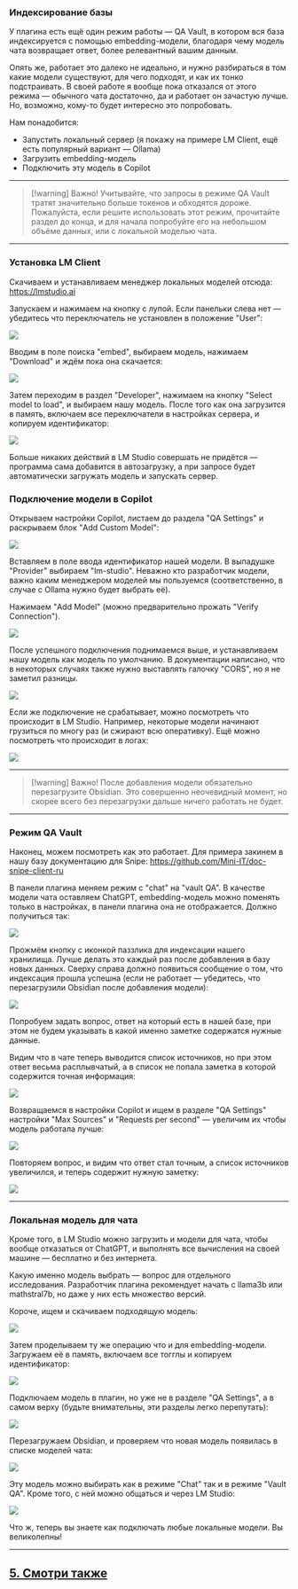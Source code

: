 

### Индексирование базы

У плагина есть ещё один режим работы — QA Vault, в котором вся база индексируется с помощью embedding-модели, благодаря чему модель чата возвращает ответ, более релевантный вашим данным.

Опять же, работает это далеко не идеально, и нужно разбираться в том какие модели существуют, для чего подходят, и как их тонко подстраивать. В своей работе я вообще пока отказался от этого режима — обычного чата достаточно, да и работает он зачастую лучше. Но, возможно, кому-то будет интересно это попробовать.

Нам понадобится:
- Запустить локальный сервер (я покажу на примере LM Client, ещё есть популярный вариант — Ollama)
- Загрузить embedding-модель
- Подключить эту модель в Copilot

---

> [!warning] Важно!
>  Учитывайте, что запросы в режиме QA Vault тратят значительно больше токенов и обходятся дороже. Пожалуйста, если решите использовать этот режим, прочитайте раздел до конца, и для начала попробуйте его на небольшом объёме данных, или с локальной моделью чата.

---

### Установка LM Client
Скачиваем и устанавливаем менеджер локальных моделей отсюда: https://lmstudio.ai

Запускаем и нажимаем на кнопку с лупой. Если панельки слева нет — убедитесь что переключатель не установлен в положение "User":

![](img/20250115162520.png)

Вводим в поле поиска "embed", выбираем модель, нажимаем "Download" и ждём пока она скачается:

![](img/20250115174421.png)

Затем переходим в раздел "Developer", нажимаем на кнопку "Select model to load", и выбираем нашу модель. После того как она загрузится в память, включаем все переключатели в настройках сервера, и копируем идентификатор:

![](img/20250115174535.png)

Больше никаких действий в LM Studio совершать не придётся — программа сама добавится в автозагрузку, а при запросе будет автоматически загружать модель и запускать сервер.

### Подключение модели в Copilot

Открываем настройки Copilot, листаем до раздела "QA Settings" и раскрываем блок "Add Custom Model":

![](img/20250115163240.png)

Вставляем в поле ввода идентификатор нашей модели. В выпадушке "Provider" выбираем "lm-studio". Неважно кто разработчик модели, важно каким менеджером моделей мы пользуемся (соответственно, в случае с Ollama нужно будет выбрать её).

Нажимаем "Add Model" (можно предварительно прожать "Verify Connection").

![](img/20250115174628.png)

После успешного подключения поднимаемся выше, и устанавливаем нашу модель как модель по умолчанию. В документации написано, что в некоторых случаях также нужно выставлять галочку "CORS", но я не заметил разницы.

![](img/20250115174659.png)

Если же подключение не срабатывает, можно посмотреть что происходит в LM Studio. Например, некоторые модели начинают грузиться по многу раз (и сжирают всю оперативку). Ещё можно посмотреть что происходит в логах:

![](img/20250115174738.png)

---

> [!warning] Важно!
> После добавления модели обязательно перезагрузите Obsidian. Это совершенно неочевидный момент, но скорее всего без перезагрузки дальше ничего работать не будет.

---

### Режим QA Vault

Наконец, можем посмотреть как это работает. Для примера закинем в нашу базу документацию для Snipe: https://github.com/Mini-IT/doc-snipe-client-ru

В панели плагина меняем режим с "chat" на "vault QA". В качестве модели  чата оставляем ChatGPT, embedding-модель можно поменять только в настройках, в панели плагина она не отображается. Должно получиться так:

![](img/20250115170316.png)

Прожмём кнопку с иконкой паззлика для индексации нашего хранилища. Лучше делать это каждый раз после добавления в базу новых данных. Сверху справа должно появиться сообщение о том, что индексация прошла успешна (если не работает — убедитесь, что перезагрузили Obsidian после добавления модели):

![](img/20250115175208.png)

Попробуем задать вопрос, ответ на который есть в нашей базе, при этом не будем указывать в какой именно заметке содержатся нужные данные.

Видим что в чате теперь выводится список источников, но при этом ответ весьма расплывчатый, а в список не попала заметка в которой содержится точная информация:

![](img/20250115181656.png)

Возвращаемся в настройки Copilot и ищем в разделе "QA Settings" настройки "Max Sources" и "Requests per second" — увеличим их чтобы модель работала лучше:

![](img/20250115181827.png)

Повторяем вопрос, и видим что ответ стал точным, а список источников увеличился, и теперь содержит нужную заметку:

![](img/20250115181607.png)

---


### Локальная модель для чата

Кроме того, в LM Studio можно загрузить и модели для чата, чтобы вообще отказаться от ChatGPT, и выполнять все вычисления на своей машине — бесплатно и без интернета.

Какую именно модель выбрать — вопрос для отдельного исследования. Разработчик плагина рекомендует начать с llama3b или mathstral7b, но даже у них есть множество версий.

Короче, ищем и скачиваем подходящую модель:

![](img/20250116141426.png)

Затем проделываем ту же операцию что и для embedding-модели. Загружаем её в память, включаем все тогглы и копируем идентификатор:

![](img/20250116141648.png)

Подключаем модель в плагин, но уже не в разделе "QA Settings", а в самом верху (будьте внимательны, эти разделы легко перепутать):

![](img/20250116141817.png)

Перезагружаем Obsidian, и проверяем что новая модель появилась в списке моделей чата:

![](img/20250116142006.png)

Эту модель можно выбирать как в режиме "Chat" так и в режиме "Vault QA". Кроме того, с ней можно общаться и через LM Studio:

![](img/20250116142323.png)

Что ж, теперь вы знаете как подключать любые локальные модели.
Вы великолепны!

---


## [5. Смотри также](5.%20Смотри%20также.md)